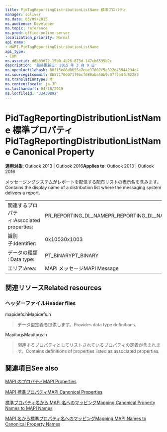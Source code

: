 ```yaml
---
title: PidTagReportingDistributionListName 標準プロパティ
manager: soliver
ms.date: 03/09/2015
ms.audience: Developer
ms.topic: reference
ms.prod: office-online-server
localization_priority: Normal
api_name:
- MAPI.PidTagReportingDistributionListName
api_type:
- COM
ms.assetid: d8b83072-15b9-4b26-875d-147cb6535b2c
description: '最終更新日: 2015 年 3 月 9 日'
ms.openlocfilehash: 80f15e86d8655e7eae37002f5e322e45944234c4
ms.sourcegitcommit: 8657170d071f9bcf680aba50b9c07f2a4fb82283
ms.translationtype: MT
ms.contentlocale: ja-JP
ms.lasthandoff: 04/28/2019
ms.locfileid: "33439892"
---
```

# <a name="pidtagreportingdistributionlistname-canonical-property"></a><span data-ttu-id="48097-103">PidTagReportingDistributionListName 標準プロパティ</span><span class="sxs-lookup"><span data-stu-id="48097-103">PidTagReportingDistributionListName Canonical Property</span></span>

  
  
<span data-ttu-id="48097-104">**適用対象**: Outlook 2013 | Outlook 2016</span><span class="sxs-lookup"><span data-stu-id="48097-104">**Applies to**: Outlook 2013 | Outlook 2016</span></span> 
  
<span data-ttu-id="48097-105">メッセージングシステムがレポートを配信する配布リストの表示名を含みます。</span><span class="sxs-lookup"><span data-stu-id="48097-105">Contains the display name of a distribution list where the messaging system delivers a report.</span></span>
  
|||
|:-----|:-----|
|<span data-ttu-id="48097-106">関連するプロパティ:</span><span class="sxs-lookup"><span data-stu-id="48097-106">Associated properties:</span></span>  <br/> |<span data-ttu-id="48097-107">PR_REPORTING_DL_NAME</span><span class="sxs-lookup"><span data-stu-id="48097-107">PR_REPORTING_DL_NAME</span></span>  <br/> |
|<span data-ttu-id="48097-108">識別子:</span><span class="sxs-lookup"><span data-stu-id="48097-108">Identifier:</span></span>  <br/> |<span data-ttu-id="48097-109">0x1003</span><span class="sxs-lookup"><span data-stu-id="48097-109">0x1003</span></span>  <br/> |
|<span data-ttu-id="48097-110">データの種類 : </span><span class="sxs-lookup"><span data-stu-id="48097-110">Data type:</span></span>  <br/> |<span data-ttu-id="48097-111">PT_BINARY</span><span class="sxs-lookup"><span data-stu-id="48097-111">PT_BINARY</span></span>  <br/> |
|<span data-ttu-id="48097-112">エリア:</span><span class="sxs-lookup"><span data-stu-id="48097-112">Area:</span></span>  <br/> |<span data-ttu-id="48097-113">MAPI メッセージ</span><span class="sxs-lookup"><span data-stu-id="48097-113">MAPI Message</span></span>  <br/> |
   
## <a name="related-resources"></a><span data-ttu-id="48097-114">関連リソース</span><span class="sxs-lookup"><span data-stu-id="48097-114">Related resources</span></span>

### <a name="header-files"></a><span data-ttu-id="48097-115">ヘッダーファイル</span><span class="sxs-lookup"><span data-stu-id="48097-115">Header files</span></span>

<span data-ttu-id="48097-116">mapidefs.h</span><span class="sxs-lookup"><span data-stu-id="48097-116">Mapidefs.h</span></span>
  
> <span data-ttu-id="48097-117">データ型定義を提供します。</span><span class="sxs-lookup"><span data-stu-id="48097-117">Provides data type definitions.</span></span>
    
<span data-ttu-id="48097-118">Mapitags</span><span class="sxs-lookup"><span data-stu-id="48097-118">Mapitags.h</span></span>
  
> <span data-ttu-id="48097-119">関連するプロパティとしてリストされているプロパティの定義が含まれます。</span><span class="sxs-lookup"><span data-stu-id="48097-119">Contains definitions of properties listed as associated properties.</span></span>
    
## <a name="see-also"></a><span data-ttu-id="48097-120">関連項目</span><span class="sxs-lookup"><span data-stu-id="48097-120">See also</span></span>



[<span data-ttu-id="48097-121">MAPI のプロパティ</span><span class="sxs-lookup"><span data-stu-id="48097-121">MAPI Properties</span></span>](mapi-properties.md)
  
[<span data-ttu-id="48097-122">MAPI 標準プロパティ</span><span class="sxs-lookup"><span data-stu-id="48097-122">MAPI Canonical Properties</span></span>](mapi-canonical-properties.md)
  
[<span data-ttu-id="48097-123">標準プロパティ名から MAPI 名へのマッピング</span><span class="sxs-lookup"><span data-stu-id="48097-123">Mapping Canonical Property Names to MAPI Names</span></span>](mapping-canonical-property-names-to-mapi-names.md)
  
[<span data-ttu-id="48097-124">MAPI 名から標準プロパティ名へのマッピング</span><span class="sxs-lookup"><span data-stu-id="48097-124">Mapping MAPI Names to Canonical Property Names</span></span>](mapping-mapi-names-to-canonical-property-names.md)

